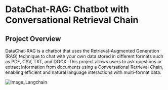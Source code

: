# DataChat-RAG: Chatbot with Conversational Retrieval Chain
## Project Overview
DataChat-RAG is a chatbot that uses the Retrieval-Augmented Generation (RAG) technique to chat with your own data stored in different formats such as PDF, CSV, TXT, and DOCX. This project allows users to ask questions or extract information from documents using a Conversational Retrieval Chain, enabling efficient and natural language interactions with multi-format data.


![Image_Langchain](https://github.com/user-attachments/assets/99a29b1f-a63f-490c-9853-076631de5a80)
